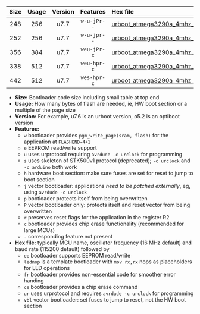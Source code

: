 |Size|Usage|Version|Features|Hex file|
|:-:|:-:|:-:|:-:|:--|
|248|256|u7.7|`w-u-jPr--`|[urboot_atmega3290a_4mhz_9600bps_lednop_ur_vbl.hex](https://raw.githubusercontent.com/stefanrueger/urboot.hex/main/mcus/atmega3290a/fcpu_4mhz/9600_bps/urboot_atmega3290a_4mhz_9600bps_lednop_ur_vbl.hex)|
|252|256|u7.7|`w-u-jpr--`|[urboot_atmega3290a_4mhz_9600bps_lednop_fr_ur_vbl.hex](https://raw.githubusercontent.com/stefanrueger/urboot.hex/main/mcus/atmega3290a/fcpu_4mhz/9600_bps/urboot_atmega3290a_4mhz_9600bps_lednop_fr_ur_vbl.hex)|
|356|384|u7.7|`weu-jPr-c`|[urboot_atmega3290a_4mhz_9600bps_ee_lednop_fr_ce_ur_vbl.hex](https://raw.githubusercontent.com/stefanrueger/urboot.hex/main/mcus/atmega3290a/fcpu_4mhz/9600_bps/urboot_atmega3290a_4mhz_9600bps_ee_lednop_fr_ce_ur_vbl.hex)|
|338|512|u7.7|`weu-hpr-c`|[urboot_atmega3290a_4mhz_9600bps_ee_lednop_fr_ce_ur.hex](https://raw.githubusercontent.com/stefanrueger/urboot.hex/main/mcus/atmega3290a/fcpu_4mhz/9600_bps/urboot_atmega3290a_4mhz_9600bps_ee_lednop_fr_ce_ur.hex)|
|442|512|u7.7|`wes-hpr-c`|[urboot_atmega3290a_4mhz_9600bps_ee_lednop_fr_ce.hex](https://raw.githubusercontent.com/stefanrueger/urboot.hex/main/mcus/atmega3290a/fcpu_4mhz/9600_bps/urboot_atmega3290a_4mhz_9600bps_ee_lednop_fr_ce.hex)|

- **Size:** Bootloader code size including small table at top end
- **Usage:** How many bytes of flash are needed, ie, HW boot section or a multiple of the page size
- **Version:** For example, u7.6 is an urboot version, o5.2 is an optiboot version
- **Features:**
  + `w` bootloader provides `pgm_write_page(sram, flash)` for the application at `FLASHEND-4+1`
  + `e` EEPROM read/write support
  + `u` uses urprotocol requiring `avrdude -c urclock` for programming
  + `s` uses skeleton of STK500v1 protocol (deprecated); `-c urclock` and `-c arduino` both work
  + `h` hardware boot section: make sure fuses are set for reset to jump to boot section
  + `j` vector bootloader: applications *need to be patched externally*, eg, using `avrdude -c urclock`
  + `p` bootloader protects itself from being overwritten
  + `P` vector bootloader only: protects itself and reset vector from being overwritten
  + `r` preserves reset flags for the application in the register R2
  + `c` bootloader provides chip erase functionality (recommended for large MCUs)
  + `-` corresponding feature not present
- **Hex file:** typically MCU name, oscillator frequency (16 MHz default) and baud rate (115200 default) followed by
  + `ee` bootloader supports EEPROM read/write
  + `lednop` is a template bootloader with `mov rx,rx` nops as placeholders for LED operations
  + `fr` bootloader provides non-essential code for smoother error handing
  + `ce` bootloader provides a chip erase command
  + `ur` uses urprotocol and requires `avrdude -c urclock` for programming
  + `vbl` vector bootloader: set fuses to jump to reset, not the HW boot section
